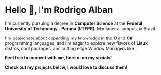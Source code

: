 <h1>Hello 👋, I'm Rodrigo Alban</h1>

<p>I'm currently pursuing a degree in <strong>Computer Science</strong> at the <strong>Federal University of Technology – Paraná (UTFPR)</strong>, Medianeira campus, in Brazil.</p>

<p>I'm passionate about expanding my knowledge in the <strong>C</strong> and <strong>C#</strong> programming languages, and I’m eager to explore new flavors of <strong>Linux</strong> distros, cool packages, and cutting edge Window Managers like <strong><Hyprland/strong>.</p>

<p>Feel free to connect with me, here or on my socials!</p>

<p>Check out my projects below, I would love to discuss them!</p>

